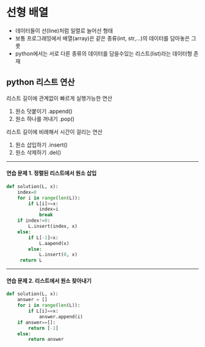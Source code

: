 # 선형 배열
+ 데이터들이 선(line)처럼 일렬로 늘어선 형태
+ 보통 프로그래밍에서 배열(array)은 같은 종류(int, str,...)의 데이터를 담아놓은 그릇
+ python에서는 서로 다른 종류의 데이터를 담을수있는 리스트(list)라는 데이터형 존재

## python 리스트 연산

리스트 길이에 관계없이 빠르게 실행가능한 연산
1. 원소 덧붙이기 .append()
2. 원소 하나를 꺼내기 .pop()

리스트 길이에 비례해서 시간이 걸리는 연산
1. 원소 삽입하기 .insert()
2. 원소 삭제하기 .del()
--------
#### 연습 문제 1. 정렬된 리스트에서 원소 삽입

```python
def solution(L, x):
    index=0
    for i in range(len(L)):
        if L[i]>=x:
            index=i
            break
    if index!=0:
        L.insert(index, x)
    else:
        if L[-1]<x:
            L.aapend(x)
        else:
            L.insert(0, x)
     return L
```
--------

#### 연습 문제 2. 리스트에서 원소 찾아내기

```python
def solution(L, x):
    answer = []
    for i in range(len(L)):
        if L[i]==x:
            answer.append(i)
    if answer==[]:
        return [-1]
    else:
        return answer
```
